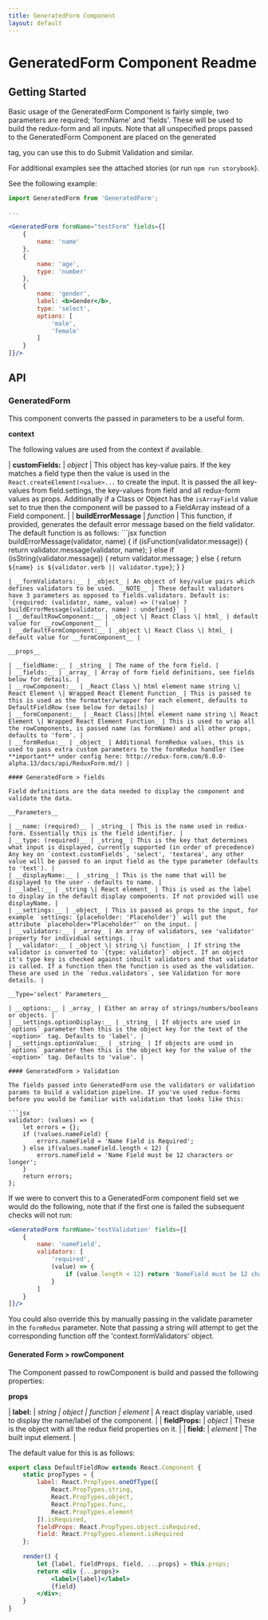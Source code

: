 ```yaml
---
title: GeneratedForm Component
layout: default
---
```


# GeneratedForm Component Readme

## Getting Started

Basic usage of the GeneratedForm Component is fairly simple, two parameters are required; 'formName' and 'fields'. These will be used to build the redux-form and all inputs.
Note that all unspecified props passed to the GeneratedForm Component are placed on the generated <form> tag, you can use this to do Submit Validation and similar.

For additional examples see the attached stories (or run `npm run storybook`).

See the following example:

```jsx
import GeneratedForm from 'GeneratedForm';

...

<GeneratedForm formName="testForm" fields={[
    {
        name: 'name'
    },
    {
        name: 'age',
        type: 'number'
    },
    {
        name: 'gender',
        label: <b>Gender</b>,
        type: 'select',
        options: [
            'male',
            'female'
        ]
    }
]}/>
```

## API

### GeneratedForm

This component converts the passed in parameters to be a useful form.

__context__

The following values are used from the context if available.

| __customFields:__ | _object_ | This object has key-value pairs. If the key matches a field type then the value is used in the `React.createElement(<value>...` to create the input. It is passed the all key-values from field.settings, the key-values from field and all redux-form values as props. Additionally if a Class or Object has the `isArrayField` value set to true then the component will be passed to a FieldArray instead of a Field component. |
| __buildErrorMessage__ | _function_ | This function, if provided, generates the default error message based on the field validator. The default function is as follows: ```jsx
function buildErrorMessage(validator, name) {
    if (isFunction(validator.message)) {
        return validator.message(validator, name);
    } else if (isString(validator.message)) {
        return validator.message;
    } else {
        return `${name} is ${validator.verb || validator.type}`;
    }
}
``` |
| __formValidators:__ | _object_ | An object of key/value pairs which defines validators to be used. __NOTE__ | These default validators have 3 parameters as opposed to fields.validators. Default is: `{required: (validator, name, value) => (!value) ? buildErrorMessage(validator, name) : undefined}` |
| __defaultRowComponent:__ | _object \| React Class \| html_ | default value for __rowComponent__ |
| __defaultFormComponent:__ | _object \| React Class \| html_ | default value for __formComponent__ |

__props__

| __fieldName:__ | _string_ | The name of the form field. |
| __fields:__ | _array_ | Array of form field definitions, see fields below for details. |
| __rowComponent:__ | _React Class \| html element name string \| React Element \| Wrapped React Element Function_ | This is passed to this is used as the formatter/wrapper for each element, defaults to DefaultFieldRow (see below for details) |
| __formComponent:__ | _React Class||html element name string \| React Element \| Wrapped React Element Function_ | This is used to wrap all the rowComponents, is passed name (as formName) and all other props, defaults to 'form'. |
| __formRedux:__ | _object_ | Additional formRedux values, this is used to pass extra custom parameters to the formRedux handler (See **important** under config here: http://redux-form.com/6.0.0-alpha.13/docs/api/ReduxForm.md/) |

#### GeneratedForm > fields

Field definitions are the data needed to display the component and validate the data.

__Parameters__

| __name: (required)__ | _string_ | This is the name used in redux-form. Essentially this is the field identifier. |
| __type: (required)__ | _string_ | This is the key that determines what input is displayed, currently supported (in order of precedence) Any key on `context.customFields`, 'select', 'textarea', any other value will be passed to an input field as the type parameter (defaults to 'text'). |
| __displayName:__ | _string_ | This is the name that will be displayed to the user - defaults to name. |
| __label:__ | _string \| React element_ | This is used as the label to display in the default display components. If not provided will use displayName. |
| __settings:__ | _object_ | This is passed as props to the input, for example `settings: {placeholder: 'Placeholder'}` will put the attribute `placeholder="Placeholder"` on the input. |
| __validators:__ | _array_ | An array of validators, see 'validator' property for individual settings. |
| __validator:__ | _object \| string \| function_ | If string the validator is converted to `{type: validator}` object. If an object it's type key is checked against inbuilt validators and that validator is called. If a function then the function is used as the validation. These are used in the `redux.validators`, see Validation for more details. |

__Type='select' Parameters__

| __options:__ | _array_ | Either an array of strings/numbers/booleans or objects. |
| __settings.optionDisplay:__ | _string_ | If objects are used in `options` parameter then this is the object key for the text of the `<option>` tag. Defaults to 'label'. |
| __settings.optionValue:__ | _string_ | If objects are used in `options` parameter then this is the object key for the value of the `<option>` tag. Defaults to 'value'. |

#### GeneratedForm > Validation

The fields passed into GeneratedForm use the validators or validation params to build a validation pipeline. If you've used redux-forms before you would be familiar with validation that looks like this:

```jsx
validator: (values) => {
    let errors = {};
    if (!values.nameField) {
        errors.nameField = 'Name Field is Required';
    } else if(values.nameField.length < 12) {
        errors.nameField = 'Name Field must be 12 characters or longer';
    }
    return errors;
};
```

If we were to convert this to a GeneratedForm component field set we would do the following, note that if the first one is failed the subsequent checks will not run:

```jsx
<GeneratedForm formName='testValidation' fields={[
    {
        name: 'nameField',
        validators: [
            'required',
            (value) => {
                if (value.length < 12) return 'NameField must be 12 characters or longer';
            }
        ]
    }
]}/>
```

You could also override this by manually passing in the validate parameter in the `formRedux` parameter.
Note that passing a string will attempt to get the corresponding function off the 'context.formValidators' object.

#### Generated Form > rowComponent

The Component passed to rowComponent is build and passed the following properties:

__props__

| __label:__ | _string \| object \| function \| element_ | A react display variable, used to display the name/label of the component. |
| __fieldProps:__ | _object_ | These is the object with all the redux field properties on it. |
| __field:__ | _element_ | The built input element. |

The default value for this is as follows:

```jsx
export class DefaultFieldRow extends React.Component {
	static propTypes = {
		label: React.PropTypes.oneOfType([
			React.PropTypes.string,
			React.PropTypes.object,
			React.PropTypes.func,
			React.PropTypes.element
		]).isRequired,
		fieldProps: React.PropTypes.object.isRequired,
		field: React.PropTypes.element.isRequired
	};
	
	render() {
		let {label, fieldProps, field, ...props} = this.props;
		return <div {...props}>
			<label>{label}</label>
			{field}
		</div>;
	}
}
```
